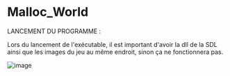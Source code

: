 # Malloc_World

LANCEMENT DU PROGRAMME :

Lors du lancement de l'exécutable, il est important d'avoir la dll de la SDL ainsi que les images du jeu au même endroit, sinon ça ne fonctionnera pas.

![image](https://user-images.githubusercontent.com/70692650/139455545-b2a492c8-239e-41e9-9792-fbf0cfa01e77.png)
